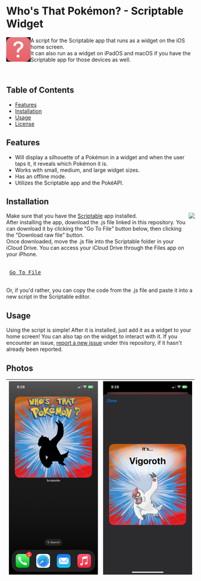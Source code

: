 # Who's That Pokémon? - Scriptable Widget

<img align="left" height="65vw" src="./example_images/icon.png">

A script for the Scriptable app that runs as a widget on the iOS home screen.  
It can also run as a widget on iPadOS and macOS if you have the Scriptable app for those devices as well.

</br>

## Table of Contents

- [Features](#features)
- [Installation](#installation)
- [Usage](#usage)
- [License](#license)

## Features

- Will display a silhouette of a Pokémon in a widget and when the user taps it, it reveals which Pokémon it is.
- Works with small, medium, and large widget sizes.
- Has an offline mode.
- Utilizes the Scriptable app and the PokéAPI.

## Installation
<a href="https://apps.apple.com/us/app/scriptable/id1405459188">
<img align="right" height="90vw" src="https://i.imgur.com/RX04Jqh.png">
</a>


Make sure that you have the [Scriptable](https://apps.apple.com/us/app/scriptable/id1405459188) app installed.  
After installing the app, download the .js file linked in this repository. You can download it by clicking the "Go To File" button below, then clicking the "Download raw file" button.  
Once downloaded, move the .js file into the Scriptable folder in your iCloud Drive. You can access your iCloud Drive through the Files app on your iPhone.

<kbd> <br> [Go To File](./Who's%20That%20Pokémon%3F.js) <br> </kbd>

Or, if you'd rather, you can copy the code from the .js file and paste it into a new script in the Scriptable editor.

## Usage

Using the script is simple! After it is installed, just add it as a widget to your home screen! You can also tap on the widget to interact with it.
If you encounter an issue, [report a new issue](../../issues) under this repository, if it hasn't already been reported.

## Photos

| ![](./example_images/1.png) | ![](./example_images/2.png) |
|:---:|:---:|

